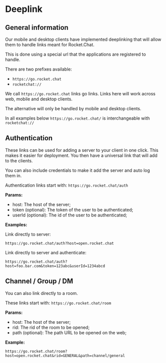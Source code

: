 # Deeplink

## General information

Our mobile and desktop clients have implemented deeplinking that will allow them to handle links meant for Rocket.Chat.

This is done using a special url that the applications are registered to handle.

There are two prefixes available:

* `https://go.rocket.chat`
* `rocketchat://`

We call `https://go.rocket.chat` links go links. Links here will work across web, mobile and desktop clients.

The alternative will only be handled by mobile and desktop clients.

In all examples below `https://go.rocket.chat/` is interchangeable with `rocketchat://`

## Authentication

These links can be used for adding a server to your client in one click. This makes it easier for deployment. You then have a universal link that will add to the clients.

You can also include credentials to make it add the server and auto log them in.

Authentication links start with: `https://go.rocket.chat/auth`

**Params:**

* host: The host of the server;
* token (optional): The token of the user to be authenticated;
* userId (optional): The id of the user to be authenticated;

**Examples:**

Link directly to server:

```
https://go.rocket.chat/auth?host=open.rocket.chat
```

Link directly to server and authenticate:

```
https://go.rocket.chat/auth?host=foo.bar.com&token=123abc&userId=1234abcd
```

## Channel / Group / DM

You can also link directly to a room.

These links start with: `https://go.rocket.chat/room`

**Params:**

* host: The host of the server;
* rid: The rid of the room to be opened;
* path (optional): The path URL to be opened on the web;

**Example:**

```
https://go.rocket.chat/room?host=open.rocket.chat&rid=GENERAL&path=channel/general
```
